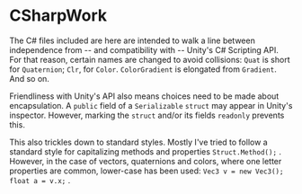 # CSharpWork
 
The C# files included are here are intended to walk a line between independence from -- and compatibility with -- Unity's C# Scripting API. For that reason, certain names are changed to avoid collisions: `Quat` is short for `Quaternion`; `Clr`, for `Color`. `ColorGradient` is elongated from `Gradient`. And so on.

Friendliness with Unity's API also means choices need to be made about encapsulation. A `public` field of a `Serializable` `struct` may appear in Unity's inspector. However, marking the `struct` and/or its fields `readonly` prevents this.

This also trickles down to standard styles. Mostly I've tried to follow a standard style for capitalizing methods and properties `Struct.Method();` . However, in the case of vectors, quaternions and colors, where one letter properties are common, lower-case has been used: `Vec3 v = new Vec3(); float a = v.x;` .